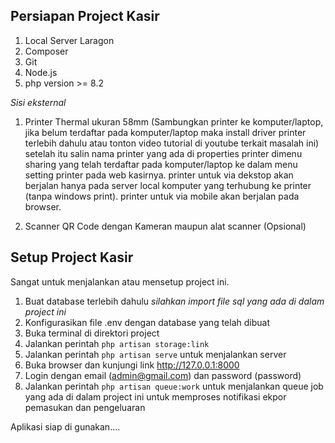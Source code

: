 ## Persiapan Project Kasir

1. Local Server Laragon 
2. Composer
3. Git
4. Node.js
5. php version >= 8.2

*Sisi eksternal*

1. Printer Thermal ukuran 58mm (Sambungkan printer ke komputer/laptop, jika belum terdaftar pada komputer/laptop maka install driver printer terlebih dahulu atau tonton video tutorial di youtube terkait masalah ini) setelah itu salin nama printer yang ada di properties printer dimenu sharing yang telah terdaftar pada komputer/laptop ke dalam menu setting printer pada web kasirnya.
    printer untuk via dekstop akan berjalan hanya pada server local komputer yang terhubung ke printer (tanpa windows print).
    printer untuk via mobile akan berjalan pada browser.

2. Scanner QR Code dengan Kameran maupun alat scanner (Opsional)

## Setup Project Kasir

Sangat untuk menjalankan atau mensetup project ini.

1. Buat database terlebih dahulu
    *silahkan import file sql yang ada di dalam project ini*
2. Konfigurasikan file .env dengan database yang telah dibuat
3. Buka terminal di direktori project
4. Jalankan perintah `php artisan storage:link`
5. Jalankan perintah `php artisan serve` untuk menjalankan server
6. Buka browser dan kunjungi link http://127.0.0.1:8000
7. Login dengan email (admin@gmail.com) dan password (password)
8. Jalankan perintah `php artisan queue:work` untuk menjalankan queue job yang ada di dalam project ini 
    untuk memproses notifikasi ekpor pemasukan dan pengeluaran


Aplikasi siap di gunakan....





